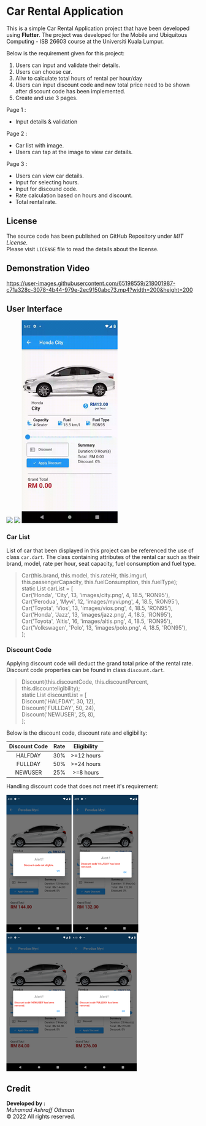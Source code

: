 

# Car Rental Application

This is a simple Car Rental Application project that have been developed using **Flutter**. The project was developed for the Mobile and Ubiquitous Computing - ISB 26603 course at the Universiti Kuala Lumpur.

Below is the requirement given for this project:
1. Users can input and validate their details.
2. Users can choose car.
3. Allw to calculate total hours of rental per hour/day
4. Users can input discount code and new total price need to be shown after discount code has been implemented.
5. Create and use 3 pages.<br>

Page 1 :<br>
- Input details & validation<br>

Page 2 :<br>
- Car list with image.
- Users can tap at the image to view car details.

Page 3 :<br>
- Users can view car details.
- Input for selecting hours.
- Input for discound code.
- Rate calculation based on hours and discount.
- Total rental rate.

## License

The source code has been published on GitHub Repository under  _MIT License_.  
Please visit  `LICENSE`  file to read the details about the license.


## Demonstration Video

https://user-images.githubusercontent.com/65198559/218001987-c71a328c-3078-4b44-979e-2ec9150abc73.mp4?width=200&height=200


## User Interface


<img src="https://user-images.githubusercontent.com/65198559/218007626-44af06c2-1025-4a31-afac-003a42e82caf.gif" width=250>  <img src="https://raw.githubusercontent.com/iamashraff/Car_Rental_Application/main/img/Page 2.gif" width=250> <img src="https://raw.githubusercontent.com/iamashraff/Car_Rental_Application/main/img/Page%203.gif" width=250>

### Car List

List of car that been displayed in this project can be referenced the use of class `car.dart`. The class containing attributes of the rental car such as their brand, model, rate per hour, seat capacity, fuel consumption and fuel type.

> Car(this.brand, this.model, this.rateHr, this.imgurl, this.passengerCapacity,
this.fuelConsumption, this.fuelType);<br>
>static  List<Car> carList = [<br>
Car('Honda', 'City', 13, 'images/city.png', 4, 18.5, 'RON95'),<br>
Car('Perodua', 'Myvi', 12, 'images/myvi.png', 4, 18.5, 'RON95'),<br>
Car('Toyota', 'Vios', 13, 'images/vios.png', 4, 18.5, 'RON95'),<br>
Car('Honda', 'Jazz', 13, 'images/jazz.png', 4, 18.5, 'RON95'),<br>
Car('Toyota', 'Altis', 16, 'images/altis.png', 4, 18.5, 'RON95'),<br>
Car('Volkswagen', 'Polo', 13, 'images/polo.png', 4, 18.5, 'RON95'),<br>
];

### Discount Code

Applying discount code will deduct the grand total price of the rental rate. Discount code properties can be found in class `discount.dart`.

> Discount(this.discountCode, this.discountPercent, this.discounteligibility);<br>
> static  List<Discount> discountList = [<br>
Discount('HALFDAY', 30, 12),<br>
Discount('FULLDAY', 50, 24),<br>
Discount('NEWUSER', 25, 8),<br>
];

Below is the discount code, discount rate and eligibility:

| Discount Code  | Rate | Eligibility |
| :-------------: | :-------------: | :-------------: |
| HALFDAY  | 30%  | >=12 hours |
| FULLDAY  | 50%  | >=24 hours |
| NEWUSER  | 25%  | >=8 hours |

Handling discount code that does not meet it's requirement:

<img src="https://raw.githubusercontent.com/iamashraff/Car_Rental_Application/main/img/DC1.png" width=170> <img src="https://raw.githubusercontent.com/iamashraff/Car_Rental_Application/main/img/DC2.png" width=170> <img src="https://raw.githubusercontent.com/iamashraff/Car_Rental_Application/main/img/DC3.png" width=170><img src="https://raw.githubusercontent.com/iamashraff/Car_Rental_Application/main/img/DC4.png" width=170>

## Credit

**Developed by :**  
_Muhamad Ashraff Othman_  
© 2022 All rights reserved.


